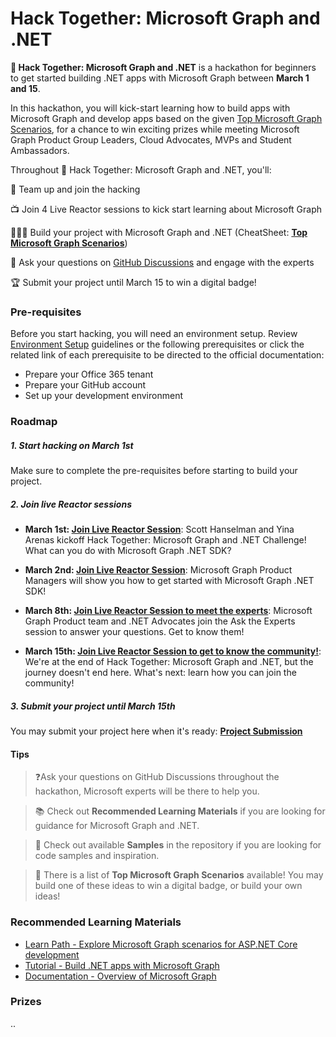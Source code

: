 # Hack Together: Microsoft Graph and .NET

**🦒 Hack Together: Microsoft Graph and .NET** is a hackathon for beginners to get started building .NET apps with Microsoft Graph between **March 1 and 15**.

In this hackathon, you will kick-start learning how to build apps with Microsoft Graph and develop apps based on the given [Top Microsoft Graph Scenarios](https://aka.ms/hack-together), for a chance to win exciting prizes while meeting Microsoft Graph Product Group Leaders, Cloud Advocates, MVPs and Student Ambassadors.

Throughout 🦒 Hack Together: Microsoft Graph and .NET, you'll:

👥 Team up and join the hacking

📺 Join 4 Live Reactor sessions to kick start learning about Microsoft Graph

👩🏽‍💻 Build your project with Microsoft Graph and .NET (CheatSheet: **[Top Microsoft Graph Scenarios](https://aka.ms/hack-together)**)

🤔 Ask your questions on [GitHub Discussions](https://aka.ms/hack-together) and engage with the experts

🏆 Submit your project until March 15 to win a digital badge!

### Pre-requisites

Before you start hacking, you will need an environment setup. Review [Environment Setup](https://aka.ms/hack-together) guidelines or the following prerequisites or click the related link of each prerequisite to be directed to the official documentation:

* Prepare your Office 365 tenant
* Prepare your GitHub account
* Set up your development environment

### Roadmap

##### 1. Start hacking on March 1st

Make sure to complete the pre-requisites before starting to build your project.

##### 2. Join live Reactor sessions

* **March 1st: [Join Live Reactor Session](https://aka.ms/hack-together/session01)**: Scott Hanselman and Yina Arenas kickoff Hack Together: Microsoft Graph and .NET Challenge! What can you do with Microsoft Graph .NET SDK?

* **March 2nd: [Join Live Reactor Session](https://aka.ms/hack-together/session02)**: Microsoft Graph Product Managers will show you how to get started with Microsoft Graph .NET SDK!

* **March 8th: [Join Live Reactor Session to meet the experts](https://aka.ms/hack-together/session03)**: Microsoft Graph Product team and .NET Advocates join the Ask the Experts session to answer your questions. Get to know them!

* **March 15th: [Join Live Reactor Session to get to know the community!](https://aka.ms/hack-together/session04)**: We're at the end of Hack Together: Microsoft Graph and .NET, but the journey doesn't end here. What's next: learn how you can join the community!

##### 3. Submit your project until March 15th

You may submit your project here when it's ready: **[Project Submission](https://aka.ms/hack-together)**

#### Tips
>
> ❓Ask your questions on GitHub Discussions throughout the hackathon, Microsoft experts will be there to help you.

> 📚 Check out **Recommended Learning Materials** if you are looking for guidance for Microsoft Graph and .NET.

> 🌟 Check out available **Samples** in the repository if you are looking for code samples and inspiration.

> 📃 There is a list of **Top Microsoft Graph Scenarios** available! You may build one of these ideas to win a digital badge, or build your own ideas!

### Recommended Learning Materials

* [Learn Path - Explore Microsoft Graph scenarios for ASP.NET Core development](https://learn.microsoft.com/en-us/training/paths/m365-msgraph-dotnet-core-scenarios/)
* [Tutorial - Build .NET apps with Microsoft Graph](https://learn.microsoft.com/en-us/graph/tutorials/dotnet?tabs=aad)
* [Documentation - Overview of Microsoft Graph](https://learn.microsoft.com/en-us/graph/overview)

### Prizes

..
